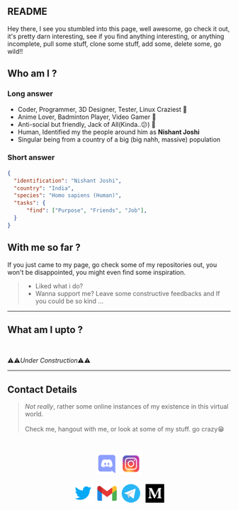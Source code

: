 ## README 
Hey there, I see you stumbled into this page, well awesome, go check it out, it's pretty darn interesting, see if you find anything interesting, or anything incomplete, pull some stuff, clone some stuff, add some, delete some, go wild!!

## Who am I ?
### Long answer
- Coder, Programmer, 3D Designer, Tester, Linux Craziest 🤖
- Anime Lover, Badminton Player, Video Gamer 👾
- Anti-social but friendly, Jack of All(Kinda..😕) 🦕
- Human, Identified my the people around him as **Nishant Joshi**
- Singular being from a country of a big (big nahh, massive) population
### Short answer
```json
{
  "identification": "Nishant Joshi",
  "country": "India",
  "species": "Homo sapiens (Human)",
  "tasks": {
      "find": ["Purpose", "Friends", "Job"],
  }
}
```
## With me so far ?
If you just came to my page, go check some of my repositories out, you won't be disappointed, you might even find some inspiration.
<br>
> - Liked what i do?
> - Wanna support me?
> Leave some constructive feedbacks and 
> If you could be so kind ...



---
## What am I upto ?
<br>

⚠⚠*Under Construction*⚠⚠

<!---
NishantJoshi00/NishantJoshi00 is a ✨ special ✨ repository because its `README.md` (this file) appears on your GitHub profile.
You can click the Preview link to take a look at your changes.
--->

---
## Contact Details
> *Not really*, rather some online instances of my existence in this virtual world.
> <br>
> <br>
> Check me, hangout with me, or look at some of my stuff. go crazy😁

<br>
<p align="center">
  <a href="https://discord.gg/" title="Discord"><img src="./assets/images/discord.png" height="50"></a>
  <a href="https://www.instagram.com/nishantjosh" title="Instagram"><img src="./assets/images/instagram.png" height="50"></a>
</p>

<p align="center">
  <a href="https://twitter.com/joshinishant_1" title="Twitter"><img src="./assets/images/twitter.png" height="50"></a>
  <a href="mailto:nishantjo.12@gmail.com" title="Gmail"><img src="./assets/images/gmail.png" height="50"></a>
  <a href="https://t.me/NishantJ0shi" title="Telegram"><img src="./assets/images/telegram.png" height="50"></a>
  <a href="https://joshinishant.medium.com/" title="Medium"><img src="./assets/images/medium.png" height="50"></a>
</p>
